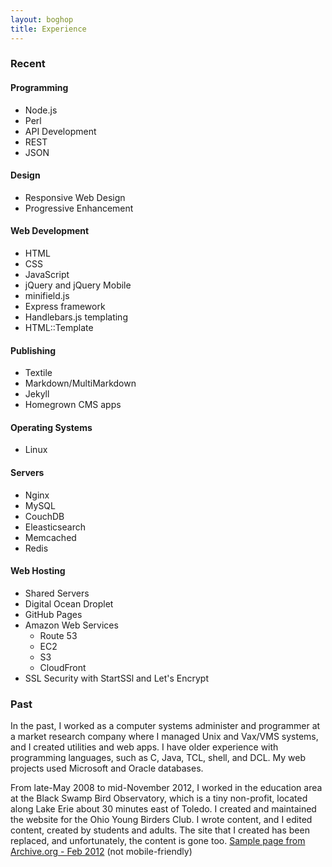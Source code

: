 ```yaml
---
layout: boghop
title: Experience
---
```



### Recent


#### Programming

* Node.js
* Perl
* API Development
* REST
* JSON


#### Design

* Responsive Web Design
* Progressive Enhancement


#### Web Development

* HTML
* CSS
* JavaScript
* jQuery and jQuery Mobile
* minifield.js
* Express framework
* Handlebars.js templating
* HTML::Template


#### Publishing

* Textile
* Markdown/MultiMarkdown
* Jekyll
* Homegrown CMS apps


#### Operating Systems

* Linux


#### Servers

* Nginx
* MySQL
* CouchDB
* Eleasticsearch
* Memcached
* Redis


#### Web Hosting

* Shared Servers
* Digital Ocean Droplet
* GitHub Pages
* Amazon Web Services
  *  Route 53
  *  EC2
  *  S3
  *  CloudFront
* SSL Security with StartSSl and Let's Encrypt







### Past

In the past, I worked as a computer systems administer and programmer at a market research company where I managed Unix and Vax/VMS systems, and I created utilities and web apps. I have older experience with programming languages, such as C, Java, TCL, shell, and DCL. My web projects used Microsoft and Oracle databases.

From late-May 2008 to mid-November 2012, I worked in the education area at the Black Swamp Bird Observatory, which is a tiny non-profit, located along Lake Erie about 30 minutes east of Toledo. I created and maintained the website for the Ohio Young Birders Club. I wrote content, and I edited content, created by students and adults. The site that I created has been replaced, and unfortunately, the content is gone too. [Sample page from Archive.org - Feb 2012](http://web.archive.org/web/20120224135234/http://www.ohioyoungbirders.org/) (not mobile-friendly)


